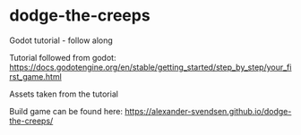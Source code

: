 # dodge-the-creeps
Godot tutorial - follow along 

Tutorial followed from godot: https://docs.godotengine.org/en/stable/getting_started/step_by_step/your_first_game.html

Assets taken from the tutorial

Build game can be found here:
https://alexander-svendsen.github.io/dodge-the-creeps/
